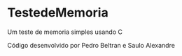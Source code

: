 # TestedeMemoria
Um teste de memoria simples usando C

Código desenvolvido por Pedro Beltran e Saulo Alexandre

